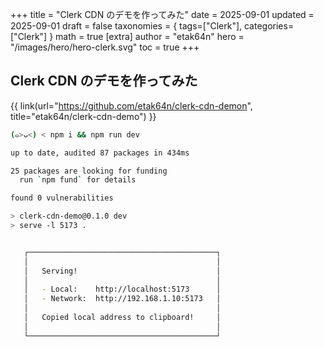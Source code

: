 +++
title = "Clerk CDN のデモを作ってみた"
date = 2025-09-01
updated = 2025-09-01
draft = false
taxonomies = { tags=["Clerk"], categories=["Clerk"] }
math = true
[extra]
author = "etak64n"
hero = "/images/hero/hero-clerk.svg"
toc = true
+++

## Clerk CDN のデモを作ってみた

{{ link(url="https://github.com/etak64n/clerk-cdn-demon", title="etak64n/clerk-cdn-demo") }}

```sh
(๑>ᴗ<) < npm i && npm run dev

up to date, audited 87 packages in 434ms

25 packages are looking for funding
  run `npm fund` for details

found 0 vulnerabilities

> clerk-cdn-demo@0.1.0 dev
> serve -l 5173 .


   ┌──────────────────────────────────────────┐
   │                                          │
   │   Serving!                               │
   │                                          │
   │   - Local:    http://localhost:5173      │
   │   - Network:  http://192.168.1.10:5173   │
   │                                          │
   │   Copied local address to clipboard!     │
   │                                          │
   └──────────────────────────────────────────┘
```
